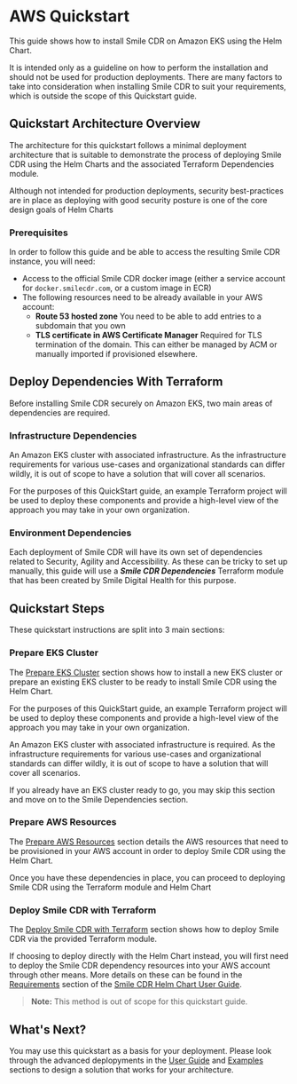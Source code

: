 # AWS Quickstart
This guide shows how to install Smile CDR on Amazon EKS using the Helm Chart.

It is intended only as a guideline on how to perform the installation and should not be used for production deployments. There are many factors to take into consideration when installing Smile CDR to suit your requirements, which is outside the scope of this Quickstart guide.

## Quickstart Architecture Overview

The architecture for this quickstart follows a minimal deployment architecture that is suitable to demonstrate the process of deploying Smile CDR using the Helm Charts and the associated Terraform Dependencies module.

Although not intended for production deployments, security best-practices are in place as deploying with good security posture is one of the core design goals of Helm Charts

### Prerequisites

In order to follow this guide and be able to access the resulting Smile CDR instance, you will need:

* Access to the official Smile CDR docker image (either a service account for `docker.smilecdr.com`, or a custom image in ECR)
* The following resources need to be already available in your AWS account:
    * **Route 53 hosted zone** You need to be able to add entries to a subdomain that you own
    * **TLS certificate in AWS Certificate Manager** Required for TLS termination of the domain. This can either be managed by ACM or manually imported if provisioned elsewhere.

## Deploy Dependencies With Terraform

Before installing Smile CDR securely on Amazon EKS, two main areas of dependencies are required.

### Infrastructure Dependencies

An Amazon EKS cluster with associated infrastructure. As the infrastructure requirements for various use-cases and organizational standards can differ wildly, it is out of scope to have a solution that will cover all scenarios.

For the purposes of this QuickStart guide, an example Terraform project will be used to deploy these components and provide a high-level view of the approach you may take in your own organization.

### Environment Dependencies

Each deployment of Smile CDR will have its own set of dependencies related to Security, Agility and Accessibility. As these can be tricky to set up manually, this guide will use a ***Smile CDR Dependencies*** Terraform module that has been created by Smile Digital Health for this purpose.


## Quickstart Steps
These quickstart instructions are split into 3 main sections:

### Prepare EKS Cluster

The [Prepare EKS Cluster](./eks-cluster.md) section shows how to install a new EKS cluster or prepare an existing EKS cluster to be ready to install Smile CDR using the Helm Chart.

For the purposes of this QuickStart guide, an example Terraform project will be used to deploy these components and provide a high-level view of the approach you may take in your own organization.

An Amazon EKS cluster with associated infrastructure is required. As the infrastructure requirements for various use-cases and organizational standards can differ wildly, it is out of scope to have a solution that will cover all scenarios.

If you already have an EKS cluster ready to go, you may skip this section and move on to the Smile Dependencies section.

### Prepare AWS Resources
The [Prepare AWS Resources](./aws-resources.md) section details the AWS resources that need to be provisioned in your AWS account in order to deploy Smile CDR using the Helm Chart.

Once you have these dependencies in place, you can proceed to deploying Smile CDR using the Terraform module and Helm Chart

### Deploy Smile CDR with Terraform
The [Deploy Smile CDR with Terraform](./deploy-terraform.md) section shows how to deploy Smile CDR via the provided Terraform module.

If choosing to deploy directly with the Helm Chart instead, you will first need to deploy the Smile CDR dependency resources into your AWS account through other means. More details on these can be found in the [Requirements](../guide/smilecdr/requirements.md) section of the [Smile CDR Helm Chart User Guide](../guide/smilecdr/index.md).
>**Note:** This method is out of scope for this quickstart guide.

## What's Next?
You may use this quickstart as a basis for your deployment. Please look through the advanced deplopyments in the [User Guide](../guide/smilecdr/index.md) and [Examples](../examples/index.md) sections to design a solution that works for your architecture.

